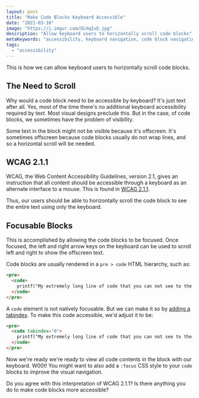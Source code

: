 ```yaml
---
layout: post
title: "Make Code Blocks Keyboard Accessible"
date: "2021-03-10"
image: "https://i.imgur.com/DLHqIvE.jpg"
description: "Allow keyboard users to horizontally scroll code blocks"
metaKeywords: "accessibility, keyboard navigation, code block navigation"
tags:
  - "accessibility"
---
```


This is how we can allow keyboard users to horizontally scroll code blocks.

<!--more-->

## The Need to Scroll

Why would a code block need to be accessible by keyboard?  It's just text after all. Yes, most of the time there's no additional keyboard accessibility required by text. Most visual designs preclude this.  But in the case, of code blocks, we sometimes have the problem of visibility. 

Some text in the block might not be visible because it's offscreen. It's sometimes offscreen because code blocks usually do not wrap lines, and so a horizontal scroll will be needed.

## WCAG 2.1.1

WCAG, the Web Content Accessibility Guidelines, version 2.1, gives an instruction that all content should be accessible through a keyboard as an alternate interface to a mouse. This is found in [WCAG 2.1.1](https://www.w3.org/WAI/WCAG21/Understanding/keyboard.html).

Thus, our users should be able to horizontally scroll the code block to see the entire text using only the keyboard.

## Focusable Blocks

This is accomplished by allowing the code blocks to be focused. Once focused, the left and right arrow keys on the keyboard can be used to scroll left and right to show the offscreen text.

Code blocks are usually rendered in a `pre > code` HTML hierarchy, such as:

```html
<pre>
  <code>
    printf("My extremely long line of code that you can not see to the end of.")
  </code>
</pre>
```

A `code` element is not natively focusable. But we can make it so by [adding a tabindex](/post/accessibility-potential-tab-index-values). To make this code accessible, we'd adjust it to be:

```html
<pre>
  <code tabindex="0">
    printf("My extremely long line of code that you can not see to the end of.")
  </code>
</pre>
```

Now we're ready we're ready to view all code contents in the block with our keyboard. W00t! You might want to also add a `:focus` CSS style to your `code` blocks to improve the visual navigation.

Do you agree with this interpretation of WCAG 2.1.1? Is there anything you do to make code blocks more accessible?
